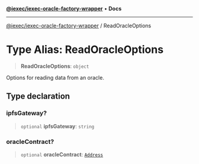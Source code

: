 [**@iexec/iexec-oracle-factory-wrapper**](../README.md) • **Docs**

***

[@iexec/iexec-oracle-factory-wrapper](../globals.md) / ReadOracleOptions

# Type Alias: ReadOracleOptions

> **ReadOracleOptions**: `object`

Options for reading data from an oracle.

## Type declaration

### ipfsGateway?

> `optional` **ipfsGateway**: `string`

### oracleContract?

> `optional` **oracleContract**: [`Address`](Address.md)
